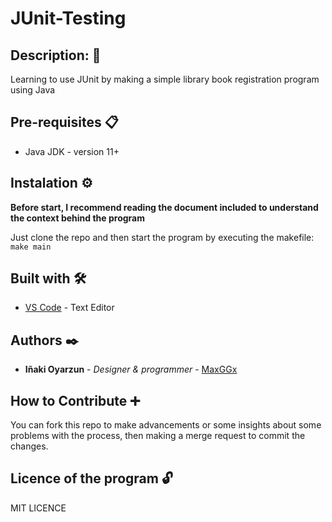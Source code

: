 # JUnit-Testing

## Description: 📜
Learning to use JUnit by making a simple library book registration program using Java

## Pre-requisites 📋

- Java JDK - version 11+

## Instalation ⚙️

**Before start, I recommend reading the document included to understand the context behind the program**

Just clone the repo and then start the program by executing the makefile:
  `make main`

## Built with 🛠️

* [VS Code](https://code.visualstudio.com/) - Text Editor

## Authors ✒️

* **Iñaki Oyarzun** - *Designer & programmer* - [MaxGGx](https://github.com/MaxGGx)

## How to Contribute ➕

You can fork this repo to make advancements or some insights about some problems with the process, then making a merge request to commit the changes.

## Licence of the program 🔓

MIT LICENCE
